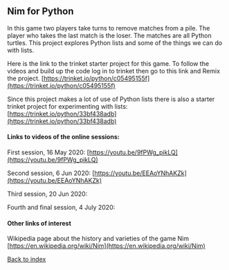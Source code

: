 ## Nim for Python

In this game two players take turns to remove matches from a pile. The player who takes the last match is the loser. The matches are all Python turtles. This project explores Python lists and some of the things we can do with lists.

Here is the link to the trinket starter project for this game. To follow the videos and build up the code log in to trinket then go to this link and Remix the project.
[https://trinket.io/python/c05495155f](https://trinket.io/python/c05495155f)

Since this project makes a lot of use of Python lists there is also a starter trinket project for experimenting with lists:
[https://trinket.io/python/33bf438adb](https://trinket.io/python/33bf438adb)


#### Links to videos of the online sessions:

First session, 16 May 2020:
[https://youtu.be/9fPWg_pikLQ](https://youtu.be/9fPWg_pikLQ)


Second session, 6 Jun 2020:
[https://youtu.be/EEAoYNhAKZk](https://youtu.be/EEAoYNhAKZk)


Third session, 20 Jun 2020:
[]()


Fourth and final session, 4 July 2020:
[]()

#### Other links of interest

Wikipedia page about the history and varieties of the game Nim
[https://en.wikipedia.org/wiki/Nim](https://en.wikipedia.org/wiki/Nim)


[Back to index](README.md)

